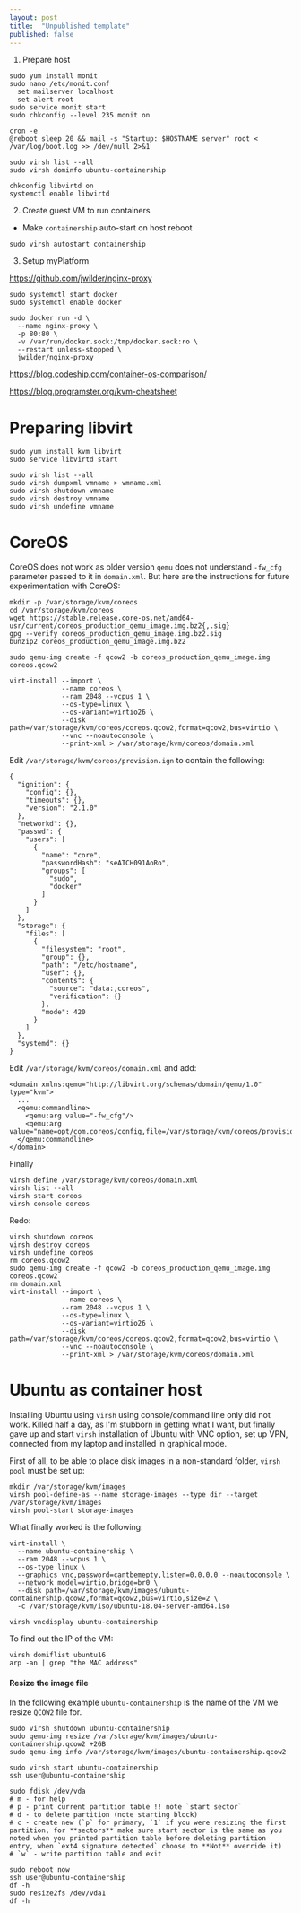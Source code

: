 ```yaml
---
layout: post
title:  "Unpublished template"
published: false
---
```


1. Prepare host

```
sudo yum install monit
sudo nano /etc/monit.conf
  set mailserver localhost
  set alert root
sudo service monit start
sudo chkconfig --level 235 monit on

cron -e
@reboot sleep 20 && mail -s "Startup: $HOSTNAME server" root < /var/log/boot.log >> /dev/null 2>&1
```



```
sudo virsh list --all
sudo virsh dominfo ubuntu-containership

chkconfig libvirtd on
systemctl enable libvirtd
```

2. Create guest VM to run containers
 - Make `containership` auto-start on host reboot
 ```
 sudo virsh autostart containership
 ```

3. Setup myPlatform

https://github.com/jwilder/nginx-proxy

```
sudo systemctl start docker
sudo systemctl enable docker

sudo docker run -d \
  --name nginx-proxy \
  -p 80:80 \
  -v /var/run/docker.sock:/tmp/docker.sock:ro \
  --restart unless-stopped \
  jwilder/nginx-proxy
```
































https://blog.codeship.com/container-os-comparison/


https://blog.programster.org/kvm-cheatsheet

# Preparing libvirt

```
sudo yum install kvm libvirt
sudo service libvirtd start

sudo virsh list --all
sudo virsh dumpxml vmname > vmname.xml
sudo virsh shutdown vmname
sudo virsh destroy vmname
sudo virsh undefine vmname
```

# CoreOS

CoreOS does not work as older version `qemu` does not understand `-fw_cfg` parameter passed to it in `domain.xml`. But here are the instructions for future experimentation with CoreOS:
```
mkdir -p /var/storage/kvm/coreos
cd /var/storage/kvm/coreos
wget https://stable.release.core-os.net/amd64-usr/current/coreos_production_qemu_image.img.bz2{,.sig}
gpg --verify coreos_production_qemu_image.img.bz2.sig
bunzip2 coreos_production_qemu_image.img.bz2

sudo qemu-img create -f qcow2 -b coreos_production_qemu_image.img coreos.qcow2

virt-install --import \
             --name coreos \
             --ram 2048 --vcpus 1 \
             --os-type=linux \
             --os-variant=virtio26 \
             --disk path=/var/storage/kvm/coreos/coreos.qcow2,format=qcow2,bus=virtio \
             --vnc --noautoconsole \
             --print-xml > /var/storage/kvm/coreos/domain.xml
```

Edit `/var/storage/kvm/coreos/provision.ign` to contain the following:
```
{
  "ignition": {
    "config": {},
    "timeouts": {},
    "version": "2.1.0"
  },
  "networkd": {},
  "passwd": {
    "users": [
      {
        "name": "core",
        "passwordHash": "seATCH091AoRo",
        "groups": [
          "sudo",
          "docker"
        ]
      }
    ]
  },
  "storage": {
    "files": [
      {
        "filesystem": "root",
        "group": {},
        "path": "/etc/hostname",
        "user": {},
        "contents": {
          "source": "data:,coreos",
          "verification": {}
        },
        "mode": 420
      }
    ]
  },
  "systemd": {}
}
```
Edit `/var/storage/kvm/coreos/domain.xml` and add:
```
<domain xmlns:qemu="http://libvirt.org/schemas/domain/qemu/1.0" type="kvm">
  ...
  <qemu:commandline>
    <qemu:arg value="-fw_cfg"/>
    <qemu:arg value="name=opt/com.coreos/config,file=/var/storage/kvm/coreos/provision.ign"/>
  </qemu:commandline>
</domain>
```
Finally
```
virsh define /var/storage/kvm/coreos/domain.xml
virsh list --all
virsh start coreos
virsh console coreos
```

Redo:
```
virsh shutdown coreos
virsh destroy coreos
virsh undefine coreos
rm coreos.qcow2
sudo qemu-img create -f qcow2 -b coreos_production_qemu_image.img coreos.qcow2
rm domain.xml
virt-install --import \
             --name coreos \
             --ram 2048 --vcpus 1 \
             --os-type=linux \
             --os-variant=virtio26 \
             --disk path=/var/storage/kvm/coreos/coreos.qcow2,format=qcow2,bus=virtio \
             --vnc --noautoconsole \
             --print-xml > /var/storage/kvm/coreos/domain.xml

```

# Ubuntu as container host

Installing Ubuntu using `virsh` using console/command line only did not work. Killed half a day, as I'm stubborn in getting what I want, but finally gave up and start `virsh` installation of Ubuntu with VNC option, set up VPN, connected from my laptop and installed in graphical mode.

First of all, to be able to place disk images in a non-standard folder, `virsh` `pool` must be set up:
```
mkdir /var/storage/kvm/images
virsh pool-define-as --name storage-images --type dir --target /var/storage/kvm/images
virsh pool-start storage-images
```

What finally worked is the following:
```
virt-install \
  --name ubuntu-containership \
  --ram 2048 --vcpus 1 \
  --os-type linux \
  --graphics vnc,password=cantbemepty,listen=0.0.0.0 --noautoconsole \
  --network model=virtio,bridge=br0 \
  --disk path=/var/storage/kvm/images/ubuntu-containership.qcow2,format=qcow2,bus=virtio,size=2 \
  -c /var/storage/kvm/iso/ubuntu-18.04-server-amd64.iso

virsh vncdisplay ubuntu-containership
```

To find out the IP of the VM:
```
virsh domiflist ubuntu16
arp -an | grep "the MAC address"
```

#### Resize the image file
In the following example `ubuntu-containership` is the name of the VM we resize `QCOW2` file for.
```
sudo virsh shutdown ubuntu-containership
sudo qemu-img resize /var/storage/kvm/images/ubuntu-containership.qcow2 +2GB
sudo qemu-img info /var/storage/kvm/images/ubuntu-containership.qcow2

sudo virsh start ubuntu-containership
ssh user@ubuntu-containership

sudo fdisk /dev/vda
# m - for help
# p - print current partition table !! note `start sector`
# d - to delete partition (note starting block)
# c - create new (`p` for primary, `1` if you were resizing the first partition, for **sectors** make sure start sector is the same as you noted when you printed partition table before deleting partition entry, when `ext4 signature detected` choose to **Not** override it)
# `w` - write partition table and exit

sudo reboot now
ssh user@ubuntu-containership
df -h
sudo resize2fs /dev/vda1
df -h
```
